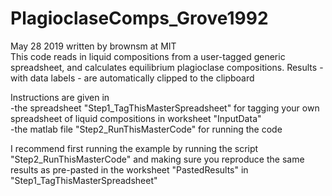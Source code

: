 # PlagioclaseComps_Grove1992 </br>

May 28 2019 written by brownsm at MIT</br>
This code reads in liquid compositions from a user-tagged generic spreadsheet, and
calculates equilibrium plagioclase compositions. Results - with data labels - are automatically clipped to the clipboard</br>

Instructions are given in </br>
  -the spreadsheet "Step1_TagThisMasterSpreadsheet" for tagging your own spreadsheet of liquid compositions in worksheet "InputData"</br>
  -the matlab file "Step2_RunThisMasterCode" for running the code</br>
  
  
I recommend first running the example by running the script "Step2_RunThisMasterCode" and making sure you reproduce the same results as pre-pasted in the worksheet "PastedResults" in "Step1_TagThisMasterSpreadsheet" 

    
